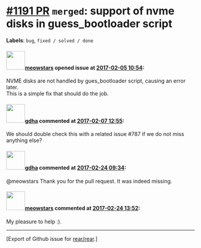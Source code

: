 [\#1191 PR](https://github.com/rear/rear/pull/1191) `merged`: support of nvme disks in guess\_bootloader script
===============================================================================================================

**Labels**: `bug`, `fixed / solved / done`

#### <img src="https://avatars.githubusercontent.com/u/3512619?u=5af2f36394c125f73fb11f256f981a33c40b22e3&v=4" width="50">[meowstars](https://github.com/meowstars) opened issue at [2017-02-05 10:54](https://github.com/rear/rear/pull/1191):

NVME disks are not handled by gues\_bootloader script, causing an error
later.  
This is a simple fix that should do the job.

#### <img src="https://avatars.githubusercontent.com/u/888633?u=cdaeb31efcc0048d3619651aa18dd4b76e636b21&v=4" width="50">[gdha](https://github.com/gdha) commented at [2017-02-07 12:55](https://github.com/rear/rear/pull/1191#issuecomment-277990812):

We should double check this with a related issue \#787 if we do not miss
anything else?

#### <img src="https://avatars.githubusercontent.com/u/888633?u=cdaeb31efcc0048d3619651aa18dd4b76e636b21&v=4" width="50">[gdha](https://github.com/gdha) commented at [2017-02-24 09:34](https://github.com/rear/rear/pull/1191#issuecomment-282246753):

@meowstars Thank you for the pull request. It was indeed missing.

#### <img src="https://avatars.githubusercontent.com/u/3512619?u=5af2f36394c125f73fb11f256f981a33c40b22e3&v=4" width="50">[meowstars](https://github.com/meowstars) commented at [2017-02-24 13:52](https://github.com/rear/rear/pull/1191#issuecomment-282295883):

My pleasure to help :).

------------------------------------------------------------------------

\[Export of Github issue for
[rear/rear](https://github.com/rear/rear).\]
